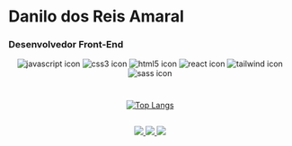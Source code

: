 # Danilo dos Reis Amaral

### Desenvolvedor Front-End


<div align="center">
  <img src="https://img.shields.io/badge/JavaScript-F7DF1E?style=for-the-badge&logo=javascript&logoColor=black" alt="javascript icon">
  <img src="https://img.shields.io/badge/CSS3-1572B6?style=for-the-badge&logo=css3&logoColor=white" alt="css3 icon">
  <img src="https://img.shields.io/badge/HTML5-E34F26?style=for-the-badge&logo=html5&logoColor=white" alt="html5 icon">
  <img src="https://img.shields.io/badge/React-20232A?style=for-the-badge&logo=react&logoColor=61DAFB" alt="react icon">
  <img src="https://img.shields.io/badge/Tailwind_CSS-38B2AC?style=for-the-badge&logo=tailwind-css&logoColor=white" alt="tailwind icon">
  <img src="https://img.shields.io/badge/Sass-CC6699?style=for-the-badge&logo=sass&logoColor=white" alt="sass icon" target="__blank">
</div>

#

<div align="center">

  [![Top Langs](https://github-readme-stats-sigma-five.vercel.app/api/top-langs/?username=DanReiss&layout=compact&theme=transparent)](https://github.com/anuraghazra/github-readme-stats)

</div>



##

<div align="center">
  <a href="https://www.linkedin.com/in/danilo-dos-reis-amaral-8a5405234/">
    <img src="https://img.shields.io/badge/LinkedIn-0077B5?style=for-the-badge&logo=linkedin&logoColor=white">
  </a>
  <a href="mailto: danreis.ctt@gmail.com">
    <img src="https://img.shields.io/badge/Gmail-D14836?style=for-the-badge&logo=gmail&logoColor=white">
  </a>
  <a href="https://exercism.org/profiles/DanReiss">
    <img src="https://img.shields.io/badge/Exercism-009CAB?style=for-the-badge&logo=exercism&logoColor=white">
  </a>
  <!-- <a href="">
    <img src="https://img.shields.io/badge/website-000000?style=for-the-badge&logo=About.me&logoColor=white">
  </a> -->
  
</div>

